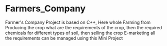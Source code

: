 # Farmers_Company
Farmer's Company Project is based on C++, Here whole Farming from Producing the crop what are the requirements of the crop, then the required chemicals for different types of soil, then selling the crop E-marketing all the requirements can be managed using this Mini Project

